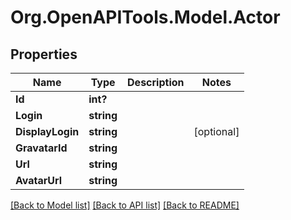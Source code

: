 # Org.OpenAPITools.Model.Actor

## Properties

Name | Type | Description | Notes
------------ | ------------- | ------------- | -------------
**Id** | **int?** |  | 
**Login** | **string** |  | 
**DisplayLogin** | **string** |  | [optional] 
**GravatarId** | **string** |  | 
**Url** | **string** |  | 
**AvatarUrl** | **string** |  | 

[[Back to Model list]](../README.md#documentation-for-models) [[Back to API list]](../README.md#documentation-for-api-endpoints) [[Back to README]](../README.md)

